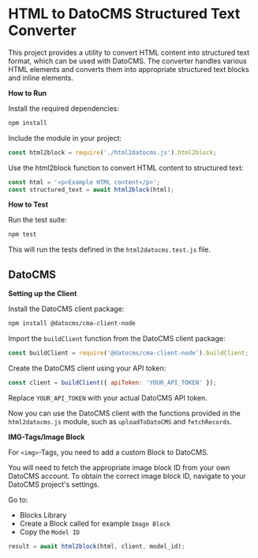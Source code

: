 # HTML to DatoCMS Structured Text Converter

This project provides a utility to convert HTML content into structured text format, which can be used with DatoCMS.
The converter handles various HTML elements and converts them into appropriate structured text blocks and inline elements.

**How to Run**

Install the required dependencies:
```bash
npm install
```

Include the module in your project:
```javascript
const html2block = require('./html2datocms.js').html2block;
```

Use the html2block function to convert HTML content to structured text:
```javascript
const html = '<p>Example HTML content</p>';
const structured_text = await html2block(html);
```

**How to Test**

Run the test suite:
```bash
npm test
```

This will run the tests defined in the `html2datocms.test.js` file.

## DatoCMS

**Setting up the Client**

Install the DatoCMS client package:
```bash
npm install @datocms/cma-client-node
```

Import the `buildClient` function from the DatoCMS client package:
```javascript
const buildClient = require('@datocms/cma-client-node').buildClient;
```

Create the DatoCMS client using your API token:

```javascript
const client = buildClient({ apiToken: 'YOUR_API_TOKEN' });
```

Replace `YOUR_API_TOKEN` with your actual DatoCMS API token.

Now you can use the DatoCMS client with the functions provided in the `html2datocms.js` module, such as `uploadToDatoCMS` and `fetchRecords`.

**IMG-Tags/Image Block**

For `<img>`-Tags, you need to add a custom Block to DatoCMS.

You will need to fetch the appropriate image block ID from your own DatoCMS account.
To obtain the correct image block ID, navigate to your DatoCMS project's settings.

Go to:
- Blocks Library
- Create a Block called for example `Image Block`
- Copy the `Model ID`

```javascript
result = await html2block(html, client, model_id);
```

